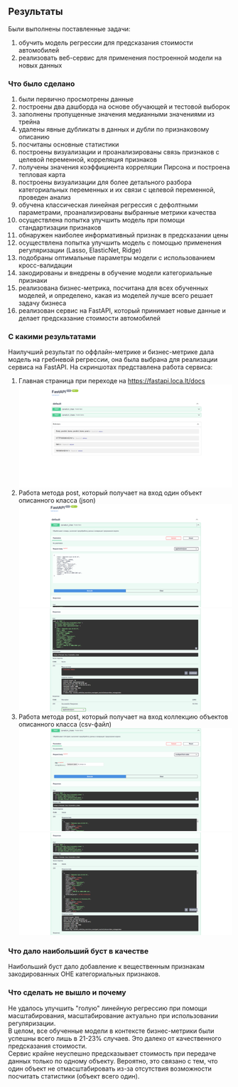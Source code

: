 ## Результаты

Были выполнены поставленные задачи:
1) обучить модель регрессии для предсказания стоимости автомобилей
2) реализовать веб-сервис для применения построенной модели на новых данных

### Что было сделано
1) были первично просмотрены данные
2) построены два дашборда на основе обучающей и тестовой выборок
3) заполнены пропущенные значения медианными значениями из трейна
4) удалены явные дубликаты в данных и дубли по признаковому описанию
5) посчитаны основные статистики
6) построены визуализации и проанализированы связь признаков с целевой переменной, корреляция признаков
7) получены значения коэффициента корреляции Пирсона и построена тепловая карта
8) построены визуализации для более детального разбора категориальных переменных и их связи с целевой переменной, проведен анализ
9) обучена классическая линейная регрессия с дефолтными параметрами, проанализированы выбранные метрики качества
10) осуществлена попытка улучшить модель при помощи стандартизации признаков
11) обнаружен наиболее информативный признак в предсказании цены
12) осуществлена попытка улучшить модель с помощью применения регуляризации (Lasso, ElasticNet, Ridge)
13) подобраны оптимальные параметры модели с использованием кросс-валидации
14) закодированы и внедрены в обучение модели категориальные признаки
15) реализована бизнес-метрика, посчитана для всех обученных моделей, и определено, какая из моделей лучше всего решает задачу бизнеса
16) реализован сервис на FastAPI, который принимает новые данные и делает предсказание стоимости автомобилей

### С какими результатами
Наилучший результат по оффлайн-метрике и бизнес-метрике дала модель на гребневой регрессии, она была выбрана для реализации сервиса на FastAPI.
На скриншотах представлена работа сервиса:
1) Главная страница при переходе на https://fastapi.loca.lt/docs
![main_screenshot](https://github.com/akiltrebreg/ai_ml_hw1/blob/main/screenshots/main.png?raw=true)
2) Работа метода post, который получает на вход один объект описанного класса (json)
![predict_item_1_screenshot](https://github.com/akiltrebreg/ai_ml_hw1/blob/main/screenshots/predict_item_1.png?raw=true)
![predict_item_2_screenshot](https://github.com/akiltrebreg/ai_ml_hw1/blob/main/screenshots/predict_item_2.png?raw=true)
3) Работа метода post, который получает на вход коллекцию объектов описанного класса (csv-файл)
![predict_items_1_screenshot](https://github.com/akiltrebreg/ai_ml_hw1/blob/main/screenshots/predict_items_1.png?raw=true)
![predict_items_2_screenshot](https://github.com/akiltrebreg/ai_ml_hw1/blob/main/screenshots/predict_items_2.png?raw=true)
 

### Что дало наибольший буст в качестве
Наибольший буст дало добавление к вещественным признакам закодированных OHE категориальных признаков.

### Что сделать не вышло и почему
Не удалось улучшить "голую" линейную регрессию при помощи масштабирования, масштабирование актуально при использовании регуляризации. <br>
В целом, все обученные модели в контексте бизнес-метрики были успешны всего лишь в 21-23% случаев. Это далеко от качественного предсказания стоимости. <br>
Сервис крайне неуспешно предсказывает стоимость при передаче данных только по одному объекту. Вероятно, это связано с тем, что один объект не отмасштабировать из-за отсутствия возможности посчитать статистики (объект всего один). 

